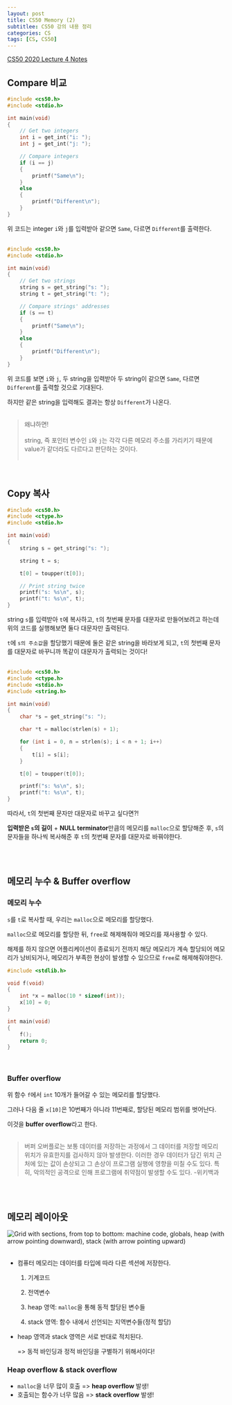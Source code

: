 ```yaml
---
layout: post
title: CS50 Memory (2)
subtitlee: CS50 강의 내용 정리
categories: CS
tags: [CS, CS50]
---
```


[CS50 2020 Lecture 4 Notes](https://cs50.harvard.edu/x/2020/notes/4/)

## Compare 비교

```c
#include <cs50.h>
#include <stdio.h>

int main(void)
{
    // Get two integers
    int i = get_int("i: ");
    int j = get_int("j: ");

    // Compare integers
    if (i == j)
    {
        printf("Same\n");
    }
    else
    {
        printf("Different\n");
    }
}
```

위 코드는 integer `i`와 `j`를 입력받아 같으면 `Same`, 다르면 `Different`를 출력한다.<br><br>

```c
#include <cs50.h>
#include <stdio.h>

int main(void)
{
    // Get two strings
    string s = get_string("s: ");
    string t = get_string("t: ");

    // Compare strings' addresses
    if (s == t)
    {
        printf("Same\n");
    }
    else
    {
        printf("Different\n");
    }
}
```

위 코드를 보면 `i`와 `j`, 두 string을 입력받아 두 string이 같으면 `Same`, 다르면 `Different`를 출력할 것으로 기대된다.

하지만 같은 string을 입력해도 결과는 항상 `Different`가 나온다.<br><br>

> 왜냐하면!<br><br>string, 즉 포인터 변수인 `i`와 `j`는 각각 다른 메모리 주소를 가리키기 때문에 value가 같더라도 다르다고 판단하는 것이다.<br><br>

<br>

## Copy 복사

```c
#include <cs50.h>
#include <ctype.h>
#include <stdio.h>

int main(void)
{
    string s = get_string("s: ");

    string t = s;

    t[0] = toupper(t[0]);

    // Print string twice
    printf("s: %s\n", s);
    printf("t: %s\n", t);
}
```

string `s`를 입력받아 `t`에 복사하고, `t`의 첫번째 문자를 대문자로 만들어보려고 하는데 위의 코드를 실행해보면 둘다 대문자만 출력된다.

`t`에 `s의 주소값`을 할당했기 때문에 둘은 같은 string을 바라보게 되고, `t`의 첫번째 문자를 대문자로 바꾸니까 똑같이 대문자가 출력되는 것이다!<br><br>

```c
#include <cs50.h>
#include <ctype.h>
#include <stdio.h>
#include <string.h>

int main(void)
{
    char *s = get_string("s: ");

    char *t = malloc(strlen(s) + 1);

    for (int i = 0, n = strlen(s); i < n + 1; i++)
    {
        t[i] = s[i];
    }

    t[0] = toupper(t[0]);

    printf("s: %s\n", s);
    printf("t: %s\n", t);
}
```

따라서, `t`의 첫번째 문자만 대문자로 바꾸고 싶다면?!

**입력받은 `s`의 길이** + **NULL terminator**만큼의 메모리를 `malloc`으로 할당해준 후, `s`의 문자들을 하나씩 복사해준 후 `t`의 첫번째 문자를 대문자로 바꿔야한다.

<br><br>

## 메모리 누수 & Buffer overflow

### 메모리 누수

`s`를 `t`로 복사할 때, 우리는 `malloc`으로 메모리를 할당했다.

`malloc`으로 메모리를 할당한 뒤, `free`로 해제해줘야 메모리를 재사용할 수 있다.

해제를 하지 않으면 어플리케이션이 종료되기 전까지 해당 메모리가 계속 할당되어 메모리가 낭비되거나, 메모리가 부족한 현상이 발생할 수 있으므로 `free`로 해제해줘야한다.<br>

```c
#include <stdlib.h>

void f(void)
{
    int *x = malloc(10 * sizeof(int));
    x[10] = 0;
}

int main(void)
{
    f();
    return 0;
}
```

<br>

### Buffer overflow

위 함수 `f`에서 `int` 10개가 들어갈 수 있는 메모리를 할당했다.

그러나 다음 줄 `x[10]`은 10번째가 아니라 11번째로, 할당된 메모리 범위를 벗어난다.

이것을 **buffer overflow**라고 한다. <br><br>

> 버퍼 오버플로는 보통 데이터를 저장하는 과정에서 그 데이터를 저장할 메모리 위치가 유효한지를 검사하지 않아 발생한다. 이러한 경우 데이터가 담긴 위치 근처에 있는 값이 손상되고 그 손상이 프로그램 실행에 영향을 미칠 수도 있다. 특히, 악의적인 공격으로 인해 프로그램에 취약점이 발생할 수도 있다. -위키백과

<br><br>

## 메모리 레이아웃

![Grid with sections, from top to bottom: machine code, globals, heap (with arrow pointing downward), stack (with arrow pointing upward)](https://cs50.harvard.edu/x/2020/notes/4/memory_layout.png)<br><br>

- 컴퓨터 메모리는 데이터를 타입에 따라 다른 섹션에 저장한다.

  1. 기계코드

  2. 전역변수

  3. heap 영역: `malloc`을 통해 동적 할당된 변수들

  4. stack 영역: 함수 내에서 선언되는 지역변수들(정적 할당)

- heap 영역과 stack 영역은 서로 반대로 적치된다.

  => 동적 바인딩과 정적 바인딩을 구별하기 위해서이다!

### Heap overflow & stack overflow

- `malloc`을 너무 많이 호출 => **heap overflow** 발생!
- 호출되는 함수가 너무 많음 => **stack overflow** 발생!

<br><br>
